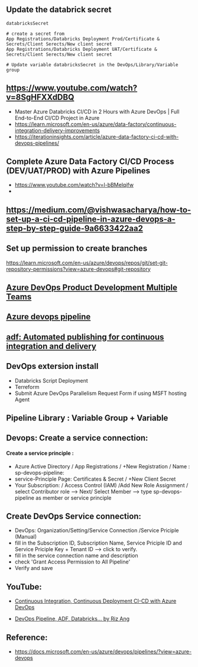 ## Update the databrick secret
```
databricksSecret

# create a secret from
App Registrations/Databricks Deployment Prod/Certificate & Secrets/Client Serects/New client secret
App Registrations/Databricks Deployment UAT/Certificate & Secrets/Client Serects/New client secret

# Update variable databricksSecret in the DevOps/Library/Variable group

```

## https://www.youtube.com/watch?v=8SgHFXXdDBQ  
- Master Azure Databricks CI/CD in 2 Hours with Azure DevOps | Full End-to-End CI/CD Project in Azure  
- https://learn.microsoft.com/en-us/azure/data-factory/continuous-integration-delivery-improvements
- https://iterationinsights.com/article/azure-data-factory-ci-cd-with-devops-pipelines/   
## Complete Azure Data Factory CI/CD Process (DEV/UAT/PROD) with Azure Pipelines  
- https://www.youtube.com/watch?v=l-bBMelqifw
- 

  
## https://medium.com/@vishwasacharya/how-to-set-up-a-ci-cd-pipeline-in-azure-devops-a-step-by-step-guide-9a6633422aa2

## Set up permission to create branches 
https://learn.microsoft.com/en-us/azure/devops/repos/git/set-git-repository-permissions?view=azure-devops#git-repository

## [Azure DevOps Product Development Multiple Teams](https://www.dotnetcurry.com/devops/azure-product-development-multiple-teams)

## [Azure devops pipeline](https://docs.microsoft.com/en-us/azure/devops/pipelines/get-started/what-is-azure-pipelines?view=azure-devops)

## [adf: Automated publishing for continuous integration and delivery](https://docs.microsoft.com/en-us/azure/data-factory/continuous-integration-delivery-improvements)

## DevOps extersion install  
- Databricks Script Deployment 
- Terreform 
- Submit Azure DevOps Parallelism Request Form if using MSFT hosting Agent    

## Pipeline Library : Variable Group + Variable  

## Devops: Create a service connection:  
#### Create a service principle :     
- Azure Active Directory / App Registrations / +New Registration / Name : sp-devops-pipeline:    
- service-Principle Page: Certificates & Secret    / +New Client Secret 
- Your Subscription: / Access Control (IAM) /Add New Role Assignment / select Contributor role --> Next/ Select Member --> type sp-devops-pipeline as member or service principle
## Create DevOps Service connection: 
- DevOps: Organization/Setting/Service Connection /Service Priciple (Manual)  
- fill in the Subscription ID, Subscription Name, Service Priciple ID and Service Priciple Key + Tenant ID --> click to verify.
- fill in the service connection name and description   
- check 'Grant Access Permission to All Pipeline'
- Verify and save  

## YouTube: 

- [Continuous Integration, Continuous Deployment CI-CD with Azure DevOps](https://www.youtube.com/watch?v=jRgLSMlp28U&t=26s)

- [DevOps Pipeline, ADF, Databricks... by Riz Ang](https://www.youtube.com/watch?v=DTQD3Fqfxbc&list=PL8mxdtDlQDd8ve2ZhdEIVAaeb1HpV47Af&index=2)

## Reference:  
- https://docs.microsoft.com/en-us/azure/devops/pipelines/?view=azure-devops


